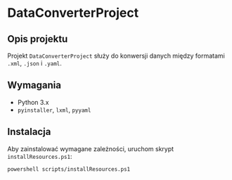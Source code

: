 # DataConverterProject

## Opis projektu
Projekt `DataConverterProject` służy do konwersji danych między formatami `.xml`, `.json` i `.yaml`.

## Wymagania
- Python 3.x
- `pyinstaller`, `lxml`, `pyyaml`

## Instalacja
Aby zainstalować wymagane zależności, uruchom skrypt `installResources.ps1`:

```bash
powershell scripts/installResources.ps1
